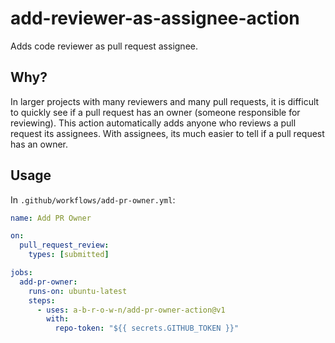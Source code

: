 # add-reviewer-as-assignee-action

Adds code reviewer as pull request assignee.

## Why?

In larger projects with many reviewers and many pull requests, it is difficult to quickly see if a pull request has an owner (someone responsible for reviewing).
This action automatically adds anyone who reviews a pull request its assignees. With assignees, its much easier to tell if a pull request has an owner.

## Usage

In `.github/workflows/add-pr-owner.yml`:

```yml
name: Add PR Owner

on:
  pull_request_review:
    types: [submitted]

jobs:
  add-pr-owner:
    runs-on: ubuntu-latest
    steps:
      - uses: a-b-r-o-w-n/add-pr-owner-action@v1
        with:
          repo-token: "${{ secrets.GITHUB_TOKEN }}"
```
